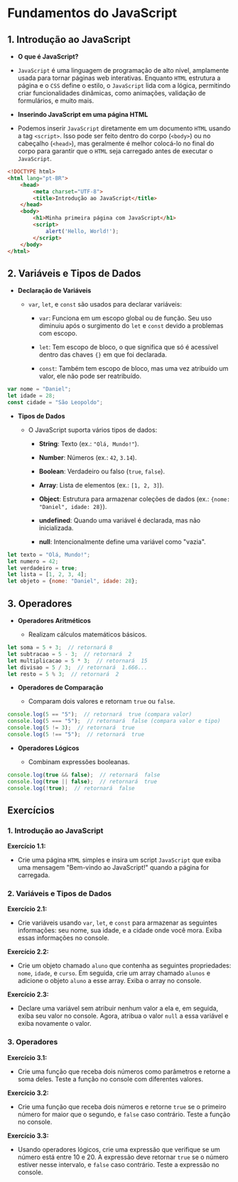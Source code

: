 # Fundamentos do JavaScript

## 1. Introdução ao JavaScript

- **O que é JavaScript?**

- `JavaScript` é uma linguagem de programação de alto nível, amplamente usada para tornar páginas web interativas. Enquanto `HTML` estrutura a página e o `CSS` define o estilo, o `JavaScript` lida com a lógica, permitindo criar funcionalidades dinâmicas, como animações, validação de formulários, e muito mais.
  
- **Inserindo JavaScript em uma página HTML**

- Podemos inserir `JavaScript` diretamente em um documento `HTML` usando a tag `<script>`. Isso pode ser feito dentro do corpo (`<body>`) ou no cabeçalho (`<head>`), mas geralmente é melhor colocá-lo no final do corpo para garantir que o `HTML` seja carregado antes de executar o `JavaScript`.

```html
<!DOCTYPE html>
<html lang="pt-BR">
    <head>
        <meta charset="UTF-8">
        <title>Introdução ao JavaScript</title>
    </head>
    <body>
        <h1>Minha primeira página com JavaScript</h1>
        <script>
            alert('Hello, World!');
        </script>
    </body>
</html>
```

## 2. Variáveis e Tipos de Dados

- **Declaração de Variáveis**

    - `var`, `let`, e `const` são usados para declarar variáveis:

        - `var`: Funciona em um escopo global ou de função. Seu uso diminuiu após o surgimento do `let` e `const` devido a problemas com escopo.

        - `let`: Tem escopo de bloco, o que significa que só é acessível dentro das chaves `{}` em que foi declarada.

        - `const`: Também tem escopo de bloco, mas uma vez atribuído um valor, ele não pode ser reatribuído.

```javascript
var nome = "Daniel";
let idade = 28;
const cidade = "São Leopoldo";
```

- **Tipos de Dados**

    - O JavaScript suporta vários tipos de dados:

        - **String**: Texto (ex.: `"Olá, Mundo!"`).

        - **Number**: Números (ex.: `42`, `3.14`).

        - **Boolean**: Verdadeiro ou falso (`true`, `false`).

        - **Array**: Lista de elementos (ex.: `[1, 2, 3]`).

        - **Object**: Estrutura para armazenar coleções de dados (ex.: `{nome: "Daniel", idade: 28}`).

        - **undefined**: Quando uma variável é declarada, mas não inicializada.

        - **null**: Intencionalmente define uma variável como "vazia".

```javascript
let texto = "Olá, Mundo!";
let numero = 42;
let verdadeiro = true;
let lista = [1, 2, 3, 4];
let objeto = {nome: "Daniel", idade: 28};
```

## 3. Operadores

- **Operadores Aritméticos**

    - Realizam cálculos matemáticos básicos.

```javascript
let soma = 5 + 3;  // retornará 8
let subtracao = 5 - 3;  // retornará  2
let multiplicacao = 5 * 3;  // retornará  15
let divisao = 5 / 3;  // retornará  1.666...
let resto = 5 % 3;  // retornará  2
```

- **Operadores de Comparação**

  - Comparam dois valores e retornam `true` ou `false`.

```javascript
console.log(5 == "5");  // retornará  true (compara valor)
console.log(5 === "5");  // retornará  false (compara valor e tipo)
console.log(5 != 3);  // retornará  true
console.log(5 !== "5");  // retornará  true
```

- **Operadores Lógicos**

    - Combinam expressões booleanas.

```javascript
console.log(true && false);  // retornará  false
console.log(true || false);  // retornará  true
console.log(!true);  // retornará  false
```

## Exercícios

### **1. Introdução ao JavaScript**

**Exercício 1.1:**

- Crie uma página `HTML` simples e insira um script `JavaScript` que exiba uma mensagem "Bem-vindo ao JavaScript!" quando a página for carregada.

### **2. Variáveis e Tipos de Dados**

**Exercício 2.1:**

- Crie variáveis usando `var`, `let`, e `const` para armazenar as seguintes informações: seu nome, sua idade, e a cidade onde você mora. Exiba essas informações no console.

**Exercício 2.2:**

- Crie um objeto chamado `aluno` que contenha as seguintes propriedades: `nome`, `idade`, e `curso`. Em seguida, crie um array chamado `alunos` e adicione o objeto `aluno` a esse array. Exiba o array no console.

**Exercício 2.3:**

- Declare uma variável sem atribuir nenhum valor a ela e, em seguida, exiba seu valor no console. Agora, atribua o valor `null` a essa variável e exiba novamente o valor.

### **3. Operadores**

**Exercício 3.1:**

- Crie uma função que receba dois números como parâmetros e retorne a soma deles. Teste a função no console com diferentes valores.

**Exercício 3.2:**

- Crie uma função que receba dois números e retorne `true` se o primeiro número for maior que o segundo, e `false` caso contrário. Teste a função no console.

**Exercício 3.3:**

- Usando operadores lógicos, crie uma expressão que verifique se um número está entre 10 e 20. A expressão deve retornar `true` se o número estiver nesse intervalo, e `false` caso contrário. Teste a expressão no console.